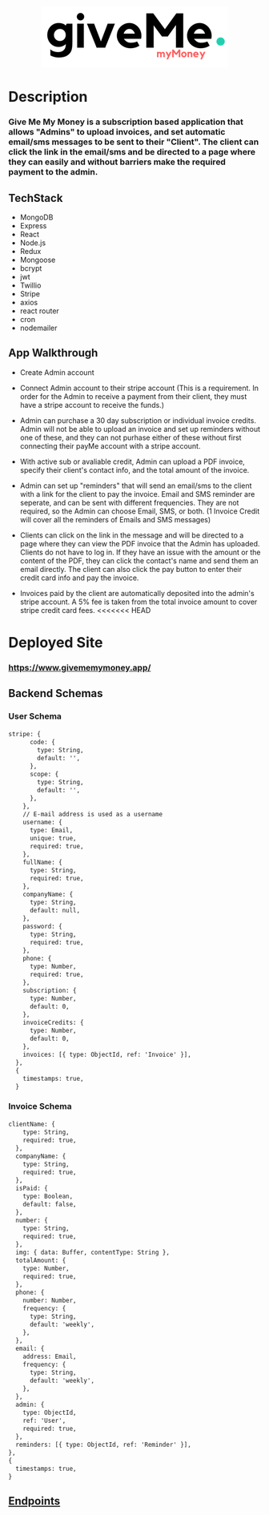 <p align="center">
  <br></br>
<img src="./giveMe(4).png "/>
</p>








# **Description**

### Give Me My Money is a subscription based application that allows "Admins" to upload invoices, and set automatic email/sms messages to be sent to their "Client". The client can click the link in the email/sms and be directed to a page where they can easily and without barriers make the required payment to the admin.

## TechStack

- MongoDB
- Express
- React
- Node.js
- Redux
- Mongoose
- bcrypt
- jwt
- Twillio
- Stripe
- axios
- react router
- cron
- nodemailer

## App Walkthrough

- Create Admin account

- Connect Admin account to their stripe account (This is a requirement. In order for the Admin to receive a payment from their client, they must have a stripe account to receive the funds.)

- Admin can purchase a 30 day subscription or individual invoice credits. Admin will not be able to upload an invoice and set up reminders without one of these, and they can not purhase either of these without first connecting their payMe account with a stripe account.

- With active sub or avaliable credit, Admin can upload a PDF invoice, specify their client's contact info, and the total amount of the invoice.

- Admin can set up "reminders" that will send an email/sms to the client with a link for the client to pay the invoice. Email and SMS reminder are seperate, and can be sent with different frequencies. They are not required, so the Admin can choose Email, SMS, or both. (1 Invoice Credit will cover all the reminders of Emails and SMS messages)

- Clients can click on the link in the message and will be directed to a page where they can view the PDF invoice that the Admin has uploaded. Clients do not have to log in. If they have an issue with the amount or the content of the PDF, they can click the contact's name and send them an email directly. The client can also click the pay button to enter their credit card info and pay the invoice.

- Invoices paid by the client are automatically deposited into the admin's stripe account. A 5% fee is taken from the total invoice amount to cover stripe credit card fees.
<<<<<<< HEAD

# **Deployed Site**

### https://www.givememymoney.app/

## Backend Schemas

### User Schema

```
stripe: {
      code: {
        type: String,
        default: '',
      },
      scope: {
        type: String,
        default: '',
      },
    },
    // E-mail address is used as a username
    username: {
      type: Email,
      unique: true,
      required: true,
    },
    fullName: {
      type: String,
      required: true,
    },
    companyName: {
      type: String,
      default: null,
    },
    password: {
      type: String,
      required: true,
    },
    phone: {
      type: Number,
      required: true,
    },
    subscription: {
      type: Number,
      default: 0,
    },
    invoiceCredits: {
      type: Number,
      default: 0,
    },
    invoices: [{ type: ObjectId, ref: 'Invoice' }],
  },
  {
    timestamps: true,
  }
  ```

  ### Invoice Schema

  ```
  clientName: {
      type: String,
      required: true,
    },
    companyName: {
      type: String,
      required: true,
    },
    isPaid: {
      type: Boolean,
      default: false,
    },
    number: {
      type: String,
      required: true,
    },
    img: { data: Buffer, contentType: String },
    totalAmount: {
      type: Number,
      required: true,
    },
    phone: {
      number: Number,
      frequency: {
        type: String,
        default: 'weekly',
      },
    },
    email: {
      address: Email,
      frequency: {
        type: String,
        default: 'weekly',
      },
    },
    admin: {
      type: ObjectId,
      ref: 'User',
      required: true,
    },
    reminders: [{ type: ObjectId, ref: 'Reminder' }],
  },
  {
    timestamps: true,
  }
  ```
## [Endpoints](/server/README.md)

